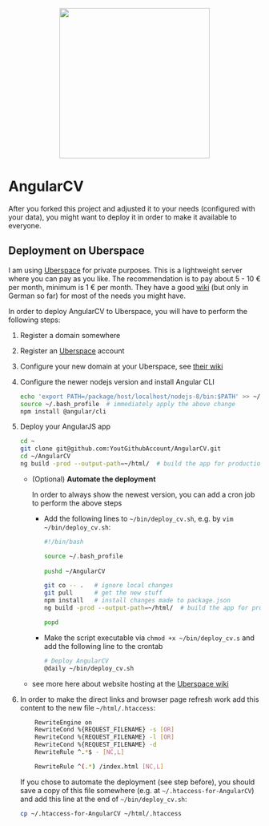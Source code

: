 <p align="center">
  <img src="https://github.com/StegSchreck/AngularCV/blob/master/src/assets/img/AngularCV.png" width="300px">
</p>

# AngularCV
After you forked this project and adjusted it to your needs (configured with your data), you might want to deploy it in order to make it available to everyone.

## Deployment on Uberspace
I am using [Uberspace](https://uberspace.de/) for private purposes. This is a lightweight server where you can pay as you like. The recommendation is to pay about 5 - 10 € per month, minimum is 1 € per month. They have a good [wiki](https://wiki.uberspace.de/start) (but only in German so far) for most of the needs you might have.

In order to deploy AngularCV to Uberspace, you will have to perform the following steps:

  1. Register a domain somewhere
  2. Register an [Uberspace](https://uberspace.de/) account
  3. Configure your new domain at your Uberspace, see [their wiki](https://wiki.uberspace.de/domain:verwalten)
  4. Configure the newer nodejs version and install Angular CLI
      ```sh
      echo 'export PATH=/package/host/localhost/nodejs-8/bin:$PATH' >> ~/.bash_profile  # use the newer nodejs version, as this is not the default
      source ~/.bash_profile  # immediately apply the above change
      npm install @angular/cli
      ```

  5. Deploy your AngularJS app
      ```sh
      cd ~
      git clone git@github.com:YoutGithubAccount/AngularCV.git
      cd ~/AngularCV
      ng build -prod --output-path=~/html/  # build the app for production environment and copy the result to the web root directory
      ```
      
      * (Optional) **Automate the deployment**
        
        In order to always show the newest version, you can add a cron job to perform the above steps
        * Add the following lines to `~/bin/deploy_cv.sh`, e.g. by `vim ~/bin/deploy_cv.sh`:
          ```sh
          #!/bin/bash
          
          source ~/.bash_profile
    
          pushd ~/AngularCV
          
          git co -- .   # ignore local changes
          git pull      # get the new stuff
          npm install   # install changes made to package.json
          ng build -prod --output-path=~/html/  # build the app for production environment and copy the result to the web root directory
          
          popd
          ```
        
        * Make the script executable via `chmod +x ~/bin/deploy_cv.s` and add the following line to the crontab
          ```sh
          # Deploy AngularCV
          @daily ~/bin/deploy_cv.sh
          ``` 
      
      * see more here about website hosting at the [Uberspace wiki](https://wiki.uberspace.de/start:web)
        
  6. In order to make the direct links and browser page refresh work add this content to the new file `~/html/.htaccess`:
      ```sh
          RewriteEngine on
          RewriteCond %{REQUEST_FILENAME} -s [OR]
          RewriteCond %{REQUEST_FILENAME} -l [OR]
          RewriteCond %{REQUEST_FILENAME} -d
          RewriteRule ^.*$ - [NC,L]
      
          RewriteRule ^(.*) /index.html [NC,L]
      ```

      If you chose to automate the deployment (see step before), you should save a copy of this file somewhere (e.g. at `~/.htaccess-for-AngularCV`) and add this line at the end of `~/bin/deploy_cv.sh`:
      ```sh
      cp ~/.htaccess-for-AngularCV ~/html/.htaccess
      ```
